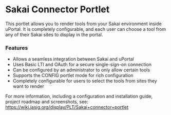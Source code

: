 # Sakai Connector Portlet

This portlet allows you to render tools from your Sakai environment inside uPortal.
It is completely configurable, and each user can choose a tool from any of their Sakai sites to display in the portal.

### Features
* Allows a seamless integration between Sakai and uPortal
* Uses Basic LTI and OAuth for a secure single-sign-on connection
* Can be configured by an administrator to only allow certain tools
* Supports the CONFIG portlet mode for rich configuration
* Completely configurable for users to select the tools from sites they want to render

For more information, including a configuration and installation guide, project roadmap and screenshots, see:
<https://wiki.jasig.org/display/PLT/Sakai+connector+portlet>